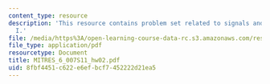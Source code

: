 ```yaml
---
content_type: resource
description: 'This resource contains problem set related to signals and systems: part
  I.'
file: /media/https%3A/open-learning-course-data-rc.s3.amazonaws.com/res-6-007-signals-and-systems-spring-2011/8fbf4451c622e6efbcf7452222d21ea5_MITRES_6_007S11_hw02.pdf
file_type: application/pdf
resourcetype: Document
title: MITRES_6_007S11_hw02.pdf
uid: 8fbf4451-c622-e6ef-bcf7-452222d21ea5
---
```

